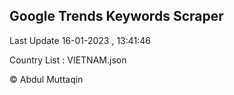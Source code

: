 

## Google Trends Keywords Scraper 
 
Last Update 16-01-2023 , 13:41:46

Country List :
VIETNAM.json



© Abdul Muttaqin 
